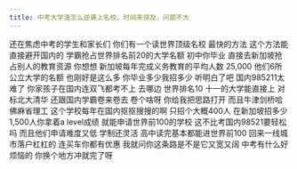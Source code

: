 ```yaml
---
title: 中考大学渣怎么逆袭上名校，时间来得及，问题不大
---
```

还在焦虑中考的学生和家长们
你们有一个读世界顶级名校
最快的方法
这个方法能直接避开国内的
学霸抢占世界排名前20的大学名额
初中你毕业
直接去新加坡抢占别人的教育资源
你想想
新加坡每年完成义务教育的平均人数
25,000 他们6所公立大学的名额
也刚好是这么多
你毕业多少我招多少
听明白了吧
国内985211太难了
你家孩子在国内连双飞都考不上
去哪边
世界排名10 十一的大学能直接上
对标北大清华
还跟国内学霸卷来卷去
卷个啥呀
你给我把思路打开
而且牛津剑桥哈佛麻省理工
这个学校每年在国内抠抠搜搜的啊
只招个大概400人
在新加坡招多少
1,500人你拿着a level成绩
就能申请世界前100的学校
这不比考国内98521要轻松吗
而且他们申请难度又低
学制还灵活
高中读完基本都能进世界前100
回来一线城市落户杠杠的
连买车你都有优惠
我就问你这条路是不是它又宽又阔
中考有什么好烦恼的
你换个地方冲就完了呀
